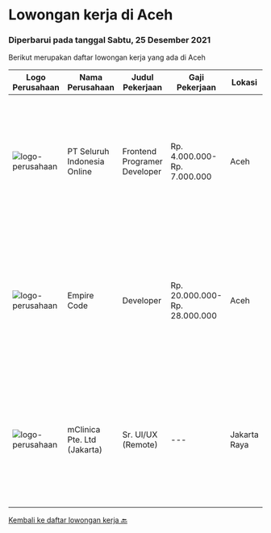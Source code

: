 
  # Lowongan kerja di Aceh

  ### Diperbarui pada tanggal Sabtu, 25 Desember 2021

  Berikut merupakan daftar lowongan kerja yang ada di Aceh

  |Logo Perusahaan | Nama Perusahaan | Judul Pekerjaan | Gaji Pekerjaan | Lokasi | Deskripsi | Tanggal diunggah | Pranala |
  | -------------- | --------------- | --------------- | --------- | --------- | -------------- | ------- | ----------- |
  |![logo-perusahaan](https://image-service-cdn.seek.com.au/c768f0670f8f8212da7de609b6af9d0b2e5134cc/ee4dce1061f3f616224767ad58cb2fc751b8d2dc)|PT Seluruh Indonesia Online|Frontend Programer Developer|Rp. 4.000.000-Rp. 7.000.000|Aceh|# Paham php dan web development# Memiliki Team work effort# Kami memberikan benefit saham (esop) di perusahaan kami untuk kandidat yang tepat#...|Selasa, 21 Desember 2021|https://www.jobstreet.co.id/id/job/frontend-programer-developer-3728127?token=0~27e4abd3-b6c1-467a-9305-09ff7519f356&sectionRank=1&jobId=jobstreet-id-job-3728127|
|![logo-perusahaan](https://image-service-cdn.seek.com.au/4acdae45a7bbcef02eb3791896fc5fee3b688178/ee4dce1061f3f616224767ad58cb2fc751b8d2dc)|Empire Code|Developer|Rp. 20.000.000-Rp. 28.000.000|Aceh|Job Description We are looking for an experienced developer to help on develop the software and tools based on client needs and business objectives....|Kamis, 23 Desember 2021|https://www.jobstreet.co.id/id/job/developer-9096472/origin/sg?token=0~27e4abd3-b6c1-467a-9305-09ff7519f356&sectionRank=2&jobId=jobstreet-sg-job-9096472|
|![logo-perusahaan](https://image-service-cdn.seek.com.au/7665bb5bd589f085f653b36d2f3cbccaf93e5953/ee4dce1061f3f616224767ad58cb2fc751b8d2dc)|mClinica Pte. Ltd (Jakarta)|Sr. UI/UX (Remote)|---|Jakarta Raya|mClinica is hiring for a Sr. UI/UX Designer to support our growth regionally and globally. We are looking for a highly ambitious, dynamic individual...|Kamis, 16 Desember 2021|https://www.jobstreet.co.id/id/job/sr-ui-ux-remote-3706788?token=0~27e4abd3-b6c1-467a-9305-09ff7519f356&sectionRank=3&jobId=jobstreet-id-job-3706788|


  [Kembali ke daftar lowongan kerja 🔙](../README.md#daftar-lowongan-kerja)
  